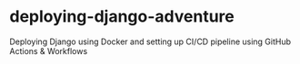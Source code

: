 # deploying-django-adventure
Deploying Django using Docker and setting up CI/CD pipeline using GitHub Actions &amp; Workflows
